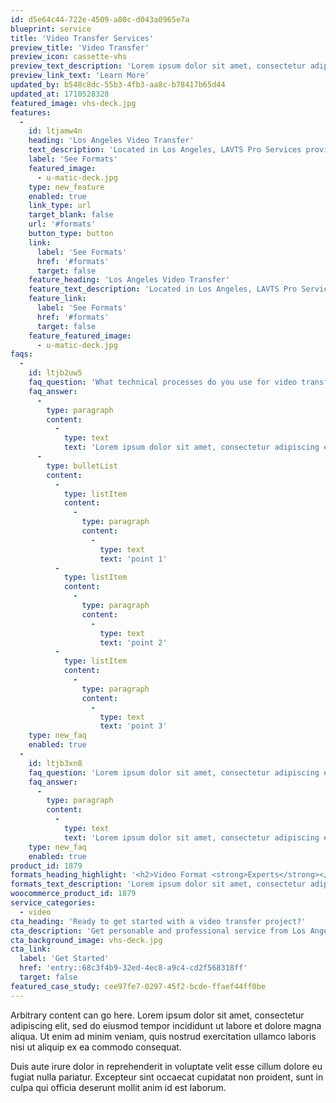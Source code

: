 ```yaml
---
id: d5e64c44-722e-4509-a80c-d043a0965e7a
blueprint: service
title: 'Video Transfer Services'
preview_title: 'Video Transfer'
preview_icon: cassette-vhs
preview_text_description: 'Lorem ipsum dolor sit amet, consectetur adipiscing elit, sed do eiusmod tempor incididunt ut labore.'
preview_link_text: 'Learn More'
updated_by: b548c8dc-55b3-4fb3-aa8c-b78417b65d44
updated_at: 1710528328
featured_image: vhs-deck.jpg
features:
  -
    id: ltjamw4n
    heading: 'Los Angeles Video Transfer'
    text_description: 'Located in Los Angeles, LAVTS Pro Services provides expert guidance in video transfers and digitization from a variety of analog formats (see formats below).'
    label: 'See Formats'
    featured_image:
      - u-matic-deck.jpg
    type: new_feature
    enabled: true
    link_type: url
    target_blank: false
    url: '#formats'
    button_type: button
    link:
      label: 'See Formats'
      href: '#formats'
      target: false
    feature_heading: 'Los Angeles Video Transfer'
    feature_text_description: 'Located in Los Angeles, LAVTS Pro Services provides expert guidance in video transfers and digitization from a variety of analog formats (see formats below).'
    feature_link:
      label: 'See Formats'
      href: '#formats'
      target: false
    feature_featured_image:
      - u-matic-deck.jpg
faqs:
  -
    id: ltjb2uw5
    faq_question: 'What technical processes do you use for video transfer?'
    faq_answer:
      -
        type: paragraph
        content:
          -
            type: text
            text: 'Lorem ipsum dolor sit amet, consectetur adipiscing elit, sed do eiusmod tempor incididunt ut labore et dolore magna aliqua. Ut enim ad minim veniam, quis nostrud exercitation ullamco laboris nisi ut aliquip ex ea commodo consequat.'
      -
        type: bulletList
        content:
          -
            type: listItem
            content:
              -
                type: paragraph
                content:
                  -
                    type: text
                    text: 'point 1'
          -
            type: listItem
            content:
              -
                type: paragraph
                content:
                  -
                    type: text
                    text: 'point 2'
          -
            type: listItem
            content:
              -
                type: paragraph
                content:
                  -
                    type: text
                    text: 'point 3'
    type: new_faq
    enabled: true
  -
    id: ltjb3xn8
    faq_question: 'Lorem ipsum dolor sit amet, consectetur adipiscing elit?'
    faq_answer:
      -
        type: paragraph
        content:
          -
            type: text
            text: 'Lorem ipsum dolor sit amet, consectetur adipiscing elit, sed do eiusmod tempor incididunt ut labore et dolore magna aliqua. Ut enim ad minim veniam, quis nostrud exercitation ullamco laboris nisi ut aliquip ex ea commodo consequat.'
    type: new_faq
    enabled: true
product_id: 1879
formats_heading_highlight: '<h2>Video Format <strong>Experts</strong></h2>'
formats_text_description: 'Lorem ipsum dolor sit amet, consectetur adipiscing elit, sed do eiusmod tempor incididunt ut labore et dolore magna aliqua. Ut enim ad minim veniam.'
woocommerce_product_id: 1879
service_categories:
  - video
cta_heading: 'Ready to get started with a video transfer project?'
cta_description: 'Get personable and professional service from Los Angeles Video Transfer Service for your next video transfer project.'
cta_background_image: vhs-deck.jpg
cta_link:
  label: 'Get Started'
  href: 'entry::68c3f4b9-32ed-4ec8-a9c4-cd2f568318ff'
  target: false
featured_case_study: cee97fe7-0297-45f2-bcde-ffaef44ff0be
---
```

Arbitrary content can go here. Lorem ipsum dolor sit amet, consectetur adipiscing elit, sed do eiusmod tempor incididunt ut labore et dolore magna aliqua. Ut enim ad minim veniam, quis nostrud exercitation ullamco laboris nisi ut aliquip ex ea commodo consequat. 

Duis aute irure dolor in reprehenderit in voluptate velit esse cillum dolore eu fugiat nulla pariatur. Excepteur sint occaecat cupidatat non proident, sunt in culpa qui officia deserunt mollit anim id est laborum.